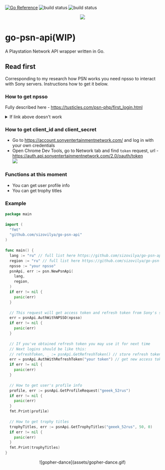 [![Go Reference](https://pkg.go.dev/badge/github.com/sizovilya/go-psn-api.svg)](https://pkg.go.dev/github.com/sizovilya/go-psn-api)
![build status](https://github.com/sizovilya/go-psn-api/actions/workflows/go.yml/badge.svg?branch=main)
![build status](https://github.com/sizovilya/go-psn-api/actions/workflows/golangci-lint.yml/badge.svg?branch=main)
<p align="center"><img src="assets/gopher_ps_gamer.png" width="250"></p>

# go-psn-api(WIP)
A Playstation Network API wrapper written in Go.
## Read first
Corresponding to my research how PSN works you need npsso to interact with Sony servers.
Instructions how to get it below.  
### How to get npsso  
Fully described here - https://tusticles.com/psn-php/first_login.html
<details>
<summary>
If link above doesn't work
</summary>

Copy this js code:   
```javascript
(function(open) {
    XMLHttpRequest.prototype.open = function(method, url, async, user, pass) {

        this.addEventListener("readystatechange", function() {
            if (this.readyState == XMLHttpRequest.DONE) {
                let response = JSON.parse(this.responseText);

                if (response && "npsso" in response) {
                    console.log('found npsso', response.npsso);
                }
            }
        }, false);

        open.call(this, method, url, async, user, pass);
    };

    window.onbeforeunload = function(){
        return 'Are you sure you want to leave?';
    };

})(XMLHttpRequest.prototype.open);
```
 - Navigate to https://account.sonyentertainmentnetwork.com/ in your browser and open your browser’s developer console
 - Paste the above Javascript into the console and then login.
 - After the login flow is completed, you should see a new log in the developer console that looks like: found npsso <64 character code>. Copy that 64 character code.
</details>

### How to get client_id and client_secret
- Go to https://account.sonyentertainmentnetwork.com/ and log in with your own credentials
- Open Chrome Dev Tools, go to Network tab and find `token` request, url - https://auth.api.sonyentertainmentnetwork.com/2.0/oauth/token  
  <img src="assets/screen.png" width="450">

### Functions at this moment 
- You can get user profile info
- You can get trophy titles


### Example    
```go
package main

import (
  "fmt"
  "github.com/sizovilya/go-psn-api"
)

func main() {
  lang := "ru" // full list here https://github.com/sizovilya/go-psn-api/blob/main/langs.go
  region := "ru" // full list here https://github.com/sizovilya/go-psn-api/blob/main/regions.go
  npsso := "your npsso"
  psnApi, err := psn.NewPsnApi(
    lang,
    region,
  )
  if err != nil {
    panic(err)
  }

  // This request will get access token and refresh token from Sony's servers
  err = psnApi.AuthWithNPSSO(npsso)
  if err != nil {
    panic(err)
  }

  // If you've obtained refresh token you may use it for next time
  // Next logins should be like this:
  // refreshToken, _ := psnApi.GetRefreshToken() // store refresh token somewhere for future logins by psnApi.AuthWithRefreshToken method
  err = psnApi.AuthWithRefreshToken("your token") // get new access token
  if err != nil {
    panic(err)
  }

  // How to get user's profile info
  profile, err := psnApi.GetProfileRequest("geeek_52rus")
  if err != nil {
    panic(err)
  }
  fmt.Print(profile)

  // How to get trophy titles
  trophyTitles, err := psnApi.GetTrophyTitles("geeek_52rus", 50, 0)
  if err != nil {
    panic(err)
  }
  fmt.Print(trophyTitles)
}

```

<p align="center"> ![gopher-dance](assets/gopher-dance.gif) </p>